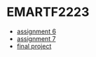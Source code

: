 # EMARTF2223
<ul> 
<li><a href="https://ericamoore16.github.io/EMARTF2223/assignment6/index.html">assignment 6</a></li>
<li><a href="https://ericamoore16.github.io/EMARTF2223/assignment7/index.html">assignment 7</a></li>
 <li><a href="https://ericamoore16.github.io/EMARTF2223/finalproject/index.html">final project</a></li>
</ul>
